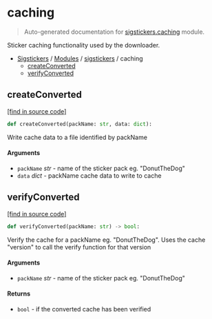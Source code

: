 # caching

> Auto-generated documentation for [sigstickers.caching](../../sigstickers/caching.py) module.

Sticker caching functionality used by the downloader.

- [Sigstickers](../README.md#sigstickers-index) / [Modules](../README.md#sigstickers-modules) / [sigstickers](index.md#sigstickers) / caching
    - [createConverted](#createconverted)
    - [verifyConverted](#verifyconverted)

## createConverted

[[find in source code]](../../sigstickers/caching.py#L52)

```python
def createConverted(packName: str, data: dict):
```

Write cache data to a file identified by packName

#### Arguments

- `packName` *str* - name of the sticker pack eg. "DonutTheDog"
- `data` *dict* - packName cache data to write to cache

## verifyConverted

[[find in source code]](../../sigstickers/caching.py#L14)

```python
def verifyConverted(packName: str) -> bool:
```

Verify the cache for a packName eg. "DonutTheDog". Uses the cache "version"
to call the verify function for that version

#### Arguments

- `packName` *str* - name of the sticker pack eg. "DonutTheDog"

#### Returns

- `bool` - if the converted cache has been verified

